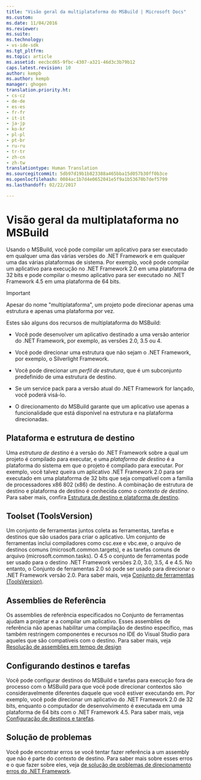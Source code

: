 ```yaml
---
title: "Visão geral da multiplataforma do MSBuild | Microsoft Docs"
ms.custom: 
ms.date: 11/04/2016
ms.reviewer: 
ms.suite: 
ms.technology:
- vs-ide-sdk
ms.tgt_pltfrm: 
ms.topic: article
ms.assetid: eecbcd65-9fbc-4307-a321-46d3c3b79b12
caps.latest.revision: 10
author: kempb
ms.author: kempb
manager: ghogen
translation.priority.ht:
- cs-cz
- de-de
- es-es
- fr-fr
- it-it
- ja-jp
- ko-kr
- pl-pl
- pt-br
- ru-ru
- tr-tr
- zh-cn
- zh-tw
translationtype: Human Translation
ms.sourcegitcommit: 5db97d19b1b823388a465bba15d057b30ff0b3ce
ms.openlocfilehash: 0084ac1b7d4e0652041e5f9a1b53670b7def5799
ms.lasthandoff: 02/22/2017

---
```

# <a name="msbuild-multitargeting-overview"></a>Visão geral da multiplataforma no MSBuild
Usando o MSBuild, você pode compilar um aplicativo para ser executado em qualquer uma das várias versões do .NET Framework e em qualquer uma das várias plataformas de sistema. Por exemplo, você pode compilar um aplicativo para execução no .NET Framework 2.0 em uma plataforma de 32 bits e pode compilar o mesmo aplicativo para ser executado no .NET Framework 4.5 em uma plataforma de 64 bits.  
  
> [!IMPORTANT]
>  Apesar do nome "multiplataforma", um projeto pode direcionar apenas uma estrutura e apenas uma plataforma por vez.  
  
 Estes são alguns dos recursos de multiplataforma do MSBuild:  
  
-   Você pode desenvolver um aplicativo destinado a uma versão anterior do .NET Framework, por exemplo, as versões 2.0, 3.5 ou 4.  
  
-   Você pode direcionar uma estrutura que não sejam o .NET Framework, por exemplo, o Silverlight Framework.  
  
-   Você pode direcionar um *perfil de estrutura*, que é um subconjunto predefinido de uma estrutura de destino.  
  
-   Se um service pack para a versão atual do .NET Framework for lançado, você poderá visá-lo.  
  
-   O direcionamento do MSBuild garante que um aplicativo use apenas a funcionalidade que está disponível na estrutura e na plataforma direcionadas.  
  
## <a name="target-framework-and-platform"></a>Plataforma e estrutura de destino  
 Uma *estrutura de destino* é a versão do .NET Framework sobre a qual um projeto é compilado para executar, e uma *plataforma de destino* é a plataforma do sistema em que o projeto é compilado para executar.  Por exemplo, você talvez queira um aplicativo .NET Framework 2.0 para ser executado em uma plataforma de 32 bits que seja compatível com a família de processadores x86 802 (x86) de destino. A combinação de estrutura de destino e plataforma de destino é conhecida como o *contexto de destino*. Para saber mais, confira [Estrutura de destino e plataforma de destino](../msbuild/msbuild-target-framework-and-target-platform.md).  
  
## <a name="toolset-toolsversion"></a>Toolset (ToolsVersion)  
 Um conjunto de ferramentas juntos coleta as ferramentas, tarefas e destinos que são usados para criar o aplicativo. Um conjunto de ferramentas inclui compiladores como csc.exe e vbc.exe, o arquivo de destinos comuns (microsoft.common.targets), e as tarefas comuns de arquivo (microsoft.common.tasks). O 4.5 o conjunto de ferramentas pode ser usado para o destino .NET Framework versões 2.0, 3.0, 3.5, 4 e 4.5. No entanto, o Conjunto de ferramentas 2.0 só pode ser usado para direcionar o .NET Framework versão 2.0. Para saber mais, veja [Conjunto de ferramentas (ToolsVersion)](../msbuild/msbuild-toolset-toolsversion.md).  
  
## <a name="reference-assemblies"></a>Assemblies de Referência  
 Os assemblies de referência especificados no Conjunto de ferramentas ajudam a projetar e a compilar um aplicativo. Esses assemblies de referência não apenas habilitar uma compilação de destino específico, mas também restringem componentes e recursos no IDE do Visual Studio para aqueles que são compatíveis com o destino. Para saber mais, veja [Resolução de assemblies em tempo de design](../msbuild/resolving-assemblies-at-design-time.md)  
  
## <a name="configuring-targets-and-tasks"></a>Configurando destinos e tarefas  
 Você pode configurar destinos do MSBuild e tarefas para execução fora de processo com o MSBuild para que você pode direcionar contextos são consideravelmente diferentes daquele que você estiver executando em.  Por exemplo, você pode direcionar um aplicativo do .NET Framework 2.0 de 32 bits, enquanto o computador de desenvolvimento é executada em uma plataforma de 64 bits com o .NET Framework 4.5. Para saber mais, veja [Configuração de destinos e tarefas](../msbuild/configuring-targets-and-tasks.md).  
  
## <a name="troubleshooting"></a>Solução de problemas  
 Você pode encontrar erros se você tentar fazer referência a um assembly que não é parte do contexto de destino. Para saber mais sobre esses erros e o que fazer sobre eles, veja [de solução de problemas de direcionamento erros do .NET Framework](../msbuild/troubleshooting-dotnet-framework-targeting-errors.md).
